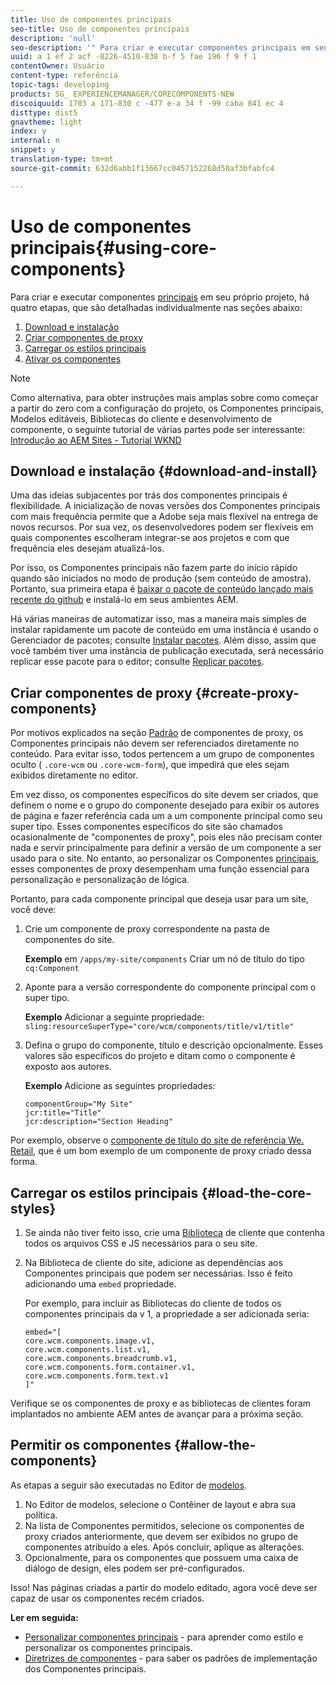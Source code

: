 ```yaml
---
title: Uso de componentes principais
seo-title: Uso de componentes principais
description: 'null'
seo-description: '" Para criar e executar componentes principais em seu próprio projeto, há três etapas a seguir: baixe e instale, crie componentes de proxy, carregue os estilos principais e permita os componentes em seus modelos. "'
uuid: a 1 ef 2 acf -8226-4510-838 b-f 5 fae 196 f 9 f 1
contentOwner: Usuário
content-type: referência
topic-tags: developing
products: SG_ EXPERIENCEMANAGER/CORECOMPONENTS-NEW
discoiquuid: 1703 a 171-830 c -477 e-a 34 f -99 caba 841 ec 4
disttype: dist5
gnavtheme: light
index: y
internal: n
snippet: y
translation-type: tm+mt
source-git-commit: 632d6abb1f13667cc0457152268d50af3bfabfc4

---
```



# Uso de componentes principais{#using-core-components}

Para criar e executar componentes [principais](developing.md) em seu próprio projeto, há quatro etapas, que são detalhadas individualmente nas seções abaixo:

1. [Download e instalação](#download-and-install)
1. [Criar componentes de proxy](#create-proxy-components)
1. [Carregar os estilos principais](#load-the-core-styles)
1. [Ativar os componentes](#allow-the-components)

>[!NOTE]
>
>Como alternativa, para obter instruções mais amplas sobre como começar a partir do zero com a configuração do projeto, os Componentes principais, Modelos editáveis, Bibliotecas do cliente e desenvolvimento de componente, o seguinte tutorial de várias partes pode ser interessante:\
>[Introdução ao AEM Sites - Tutorial WKND](wknd-tutorial.md)

## Download e instalação {#download-and-install}

Uma das ideias subjacentes por trás dos componentes principais é flexibilidade. A inicialização de novas versões dos Componentes principais com mais frequência permite que a Adobe seja mais flexível na entrega de novos recursos. Por sua vez, os desenvolvedores podem ser flexíveis em quais componentes escolheram integrar-se aos projetos e com que frequência eles desejam atualizá-los.

Por isso, os Componentes principais não fazem parte do início rápido quando são iniciados no modo de produção (sem conteúdo de amostra). Portanto, sua primeira etapa é [baixar o pacote de conteúdo lançado mais recente do github](https://github.com/adobe/aem-core-wcm-components/releases/latest) e instalá-lo em seus ambientes AEM.

Há várias maneiras de automatizar isso, mas a maneira mais simples de instalar rapidamente um pacote de conteúdo em uma instância é usando o Gerenciador de pacotes; consulte [Instalar pacotes](https://helpx.adobe.com/experience-manager/6-5/sites/administering/using/package-manager.html). Além disso, assim que você também tiver uma instância de publicação executada, será necessário replicar esse pacote para o editor; consulte [Replicar pacotes](https://helpx.adobe.com/experience-manager/6-5/sites/administering/using/package-manager.html).

<!-- 

Comment Type: annotation
Last Modified By: ims-author-CE1E2CE451D1F0680A490D45@AdobeID
Last Modified Date: 2017-04-17T16:42:59.142-0400

Should we be promoting embedding the core-component package as an artifact in a customer application, reasoning as follows: 1) a customer application is required to leverage core components (at a minimum, proxy components must be defined) 2) a customer application must be updated to leverage new versions of core components (since it requires adjusting the sling:resourceSuperType to point at the new version of the component) It seems the only time theres an advantage to installing a release directly is if a bug-fix (non version-changing) release of core-components is cut, and it doesnt coincide with an application deployment. WDYT? For example, recommend doing this for ACS Commons which has a similar use-case (https://adobe-consulting-services.github.io/acs-aem-commons/pages/maven.html) We can of course keep the instructions for manually deploying, since some will want to do this, or the bug-fix use-case will appear.

 -->

## Criar componentes de proxy {#create-proxy-components}

Por motivos explicados na seção [Padrão](guidelines.md#proxy-component-pattern) de componentes de proxy, os Componentes principais não devem ser referenciados diretamente no conteúdo. Para evitar isso, todos pertencem a um grupo de componentes oculto ( `.core-wcm` ou `.core-wcm-form`), que impedirá que eles sejam exibidos diretamente no editor.

Em vez disso, os componentes específicos do site devem ser criados, que definem o nome e o grupo do componente desejado para exibir os autores de página e fazer referência cada um a um componente principal como seu super tipo. Esses componentes específicos do site são chamados ocasionalmente de &quot;componentes de proxy&quot;, pois eles não precisam conter nada e servir principalmente para definir a versão de um componente a ser usado para o site. No entanto, ao personalizar os Componentes [principais](customizing.md), esses componentes de proxy desempenham uma função essencial para personalização e personalização de lógica.

Portanto, para cada componente principal que deseja usar para um site, você deve:

1. Crie um componente de proxy correspondente na pasta de componentes do site.

   **Exemplo**
em `/apps/my-site/components` Criar um nó de título do tipo `cq:Component`

1. Aponte para a versão correspondente do componente principal com o super tipo.

   **Exemplo**
Adicionar a seguinte propriedade:\
   `sling:resourceSuperType="core/wcm/components/title/v1/title"`

1. Defina o grupo do componente, título e descrição opcionalmente. Esses valores são específicos do projeto e ditam como o componente é exposto aos autores.

   **Exemplo**
Adicione as seguintes propriedades:

   ```shell
   componentGroup="My Site"
   jcr:title="Title"  
   jcr:description="Section Heading"
   ```

Por exemplo, observe o [componente de título do site de referência We. Retail](https://github.com/Adobe-Marketing-Cloud/aem-sample-we-retail/blob/master/ui.apps/src/main/content/jcr_root/apps/weretail/components/content/title/.content.xml), que é um bom exemplo de um componente de proxy criado dessa forma.

## Carregar os estilos principais {#load-the-core-styles}

<!-- 

Comment Type: annotation
Last Modified By: ims-author-CE1E2CE451D1F0680A490D45@AdobeID
Last Modified Date: 2017-04-17T16:57:16.414-0400

Styles is odd in that most Core Components do not have CSS; very few even have structural CSS (breadcrumbs, list) It may be more apt to title this section: Load the Core JavaScript and CSS or Load the Core Client Libraries ?

 -->

<!-- 

Comment Type: annotation
Last Modified By: ims-author-CE1E2CE451D1F0680A490D45@AdobeID
Last Modified Date: 2017-04-17T17:41:37.115-0400

This section seems to cover the "sites" clientlibs for core components; Do we need a section for ensuring the editor clientlibs are loaded in the Page Editor? Pending: https://github.com/Adobe-Marketing-Cloud/aem-core-wcm-components/issues/15

 -->

<!-- 

Comment Type: annotation
Last Modified By: cotescu
Last Modified Date: 2018-03-09T10:45:52.812-0500

Load the Core Client Libraries sounds way better

 -->

1. Se ainda não tiver feito isso, crie uma [Biblioteca](https://helpx.adobe.com/experience-manager/6-5/sites/developing/using/clientlibs.html) de cliente que contenha todos os arquivos CSS e JS necessários para o seu site.
1. Na Biblioteca de cliente do site, adicione as dependências aos Componentes principais que podem ser necessárias. Isso é feito adicionando uma `embed` propriedade.

   Por exemplo, para incluir as Bibliotecas do cliente de todos os componentes principais da v 1, a propriedade a ser adicionada seria:

   ```shell
   embed="[  
   core.wcm.components.image.v1,  
   core.wcm.components.list.v1,  
   core.wcm.components.breadcrumb.v1,  
   core.wcm.components.form.container.v1,  
   core.wcm.components.form.text.v1  
   ]"
   ```

Verifique se os componentes de proxy e as bibliotecas de clientes foram implantados no ambiente AEM antes de avançar para a próxima seção.

## Permitir os componentes {#allow-the-components}

As etapas a seguir são executadas no Editor de [modelos](https://helpx.adobe.com/experience-manager/6-5/sites/authoring/using/templates.html).

1. No Editor de modelos, selecione o Contêiner de layout e abra sua política.
1. Na lista de Componentes permitidos, selecione os componentes de proxy criados anteriormente, que devem ser exibidos no grupo de componentes atribuído a eles. Após concluir, aplique as alterações.
1. Opcionalmente, para os componentes que possuem uma caixa de diálogo de design, eles podem ser pré-configurados.

Isso! Nas páginas criadas a partir do modelo editado, agora você deve ser capaz de usar os componentes recém criados.

**Ler em seguida:**

* [Personalizar componentes principais](customizing.md) - para aprender como estilo e personalizar os componentes principais.
* [Diretrizes de componentes](guidelines.md) - para saber os padrões de implementação dos Componentes principais.
